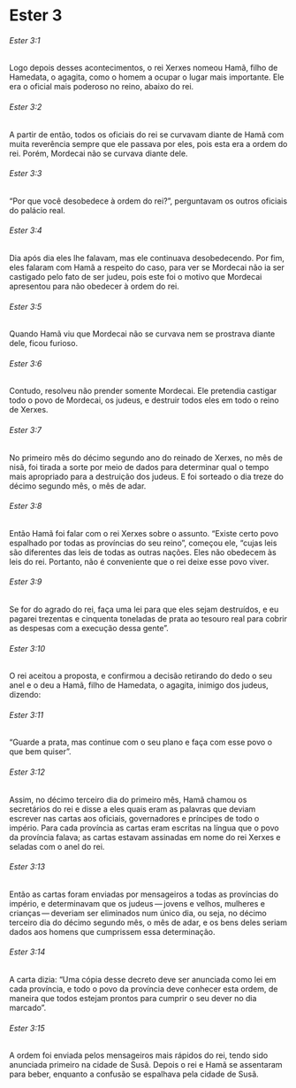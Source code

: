 # Ester 3

###### Ester 3:1

Logo depois desses acontecimentos, o rei Xerxes nomeou Hamã, filho de Hamedata, o agagita, como o homem a ocupar o lugar mais importante. Ele era o oficial mais poderoso no reino, abaixo do rei.

###### Ester 3:2

A partir de então, todos os oficiais do rei se curvavam diante de Hamã com muita reverência sempre que ele passava por eles, pois esta era a ordem do rei. Porém, Mordecai não se curvava diante dele.

###### Ester 3:3

“Por que você desobedece à ordem do rei?”, perguntavam os outros oficiais do palácio real.

###### Ester 3:4

Dia após dia eles lhe falavam, mas ele continuava desobedecendo. Por fim, eles falaram com Hamã a respeito do caso, para ver se Mordecai não ia ser castigado pelo fato de ser judeu, pois este foi o motivo que Mordecai apresentou para não obedecer à ordem do rei.

###### Ester 3:5

Quando Hamã viu que Mordecai não se curvava nem se prostrava diante dele, ficou furioso.

###### Ester 3:6

Contudo, resolveu não prender somente Mordecai. Ele pretendia castigar todo o povo de Mordecai, os judeus, e destruir todos eles em todo o reino de Xerxes.

###### Ester 3:7

No primeiro mês do décimo segundo ano do reinado de Xerxes, no mês de nisã, foi tirada a sorte por meio de dados para determinar qual o tempo mais apropriado para a destruição dos judeus. E foi sorteado o dia treze do décimo segundo mês, o mês de adar.

###### Ester 3:8

Então Hamã foi falar com o rei Xerxes sobre o assunto. “Existe certo povo espalhado por todas as províncias do seu reino”, começou ele, “cujas leis são diferentes das leis de todas as outras nações. Eles não obedecem às leis do rei. Portanto, não é conveniente que o rei deixe esse povo viver.

###### Ester 3:9

Se for do agrado do rei, faça uma lei para que eles sejam destruídos, e eu pagarei trezentas e cinquenta toneladas de prata ao tesouro real para cobrir as despesas com a execução dessa gente”.

###### Ester 3:10

O rei aceitou a proposta, e confirmou a decisão retirando do dedo o seu anel e o deu a Hamã, filho de Hamedata, o agagita, inimigo dos judeus, dizendo:

###### Ester 3:11

“Guarde a prata, mas continue com o seu plano e faça com esse povo o que bem quiser”.

###### Ester 3:12

Assim, no décimo terceiro dia do primeiro mês, Hamã chamou os secretários do rei e disse a eles quais eram as palavras que deviam escrever nas cartas aos oficiais, governadores e príncipes de todo o império. Para cada província as cartas eram escritas na língua que o povo da província falava; as cartas estavam assinadas em nome do rei Xerxes e seladas com o anel do rei.

###### Ester 3:13

Então as cartas foram enviadas por mensageiros a todas as províncias do império, e determinavam que os judeus — jovens e velhos, mulheres e crianças — deveriam ser eliminados num único dia, ou seja, no décimo terceiro dia do décimo segundo mês, o mês de adar, e os bens deles seriam dados aos homens que cumprissem essa determinação.

###### Ester 3:14

A carta dizia: “Uma cópia desse decreto deve ser anunciada como lei em cada província, e todo o povo da província deve conhecer esta ordem, de maneira que todos estejam prontos para cumprir o seu dever no dia marcado”.

###### Ester 3:15

A ordem foi enviada pelos mensageiros mais rápidos do rei, tendo sido anunciada primeiro na cidade de Susã. Depois o rei e Hamã se assentaram para beber, enquanto a confusão se espalhava pela cidade de Susã.

